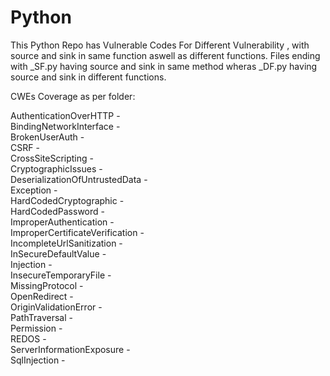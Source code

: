 # Python
This Python Repo has Vulnerable Codes For Different Vulnerability , with source and sink in same function aswell as different functions.
Files ending with _SF.py having source and sink in same method wheras _DF.py having source and sink in different functions.




CWEs Coverage as per folder:

AuthenticationOverHTTP -   
BindingNetworkInterface -  
BrokenUserAuth -  
CSRF -   
CrossSiteScripting -   
CryptographicIssues -   
DeserializationOfUntrustedData -   
Exception -   
HardCodedCryptographic -   
HardCodedPassword -   
ImproperAuthentication -  
ImproperCertificateVerification -   
IncompleteUrlSanitization -   
InSecureDefaultValue -   
Injection -   
InsecureTemporaryFile -   
MissingProtocol -   
OpenRedirect -   
OriginValidationError -   
PathTraversal -   
Permission -  
REDOS -   
ServerInformationExposure -   
SqlInjection -   




